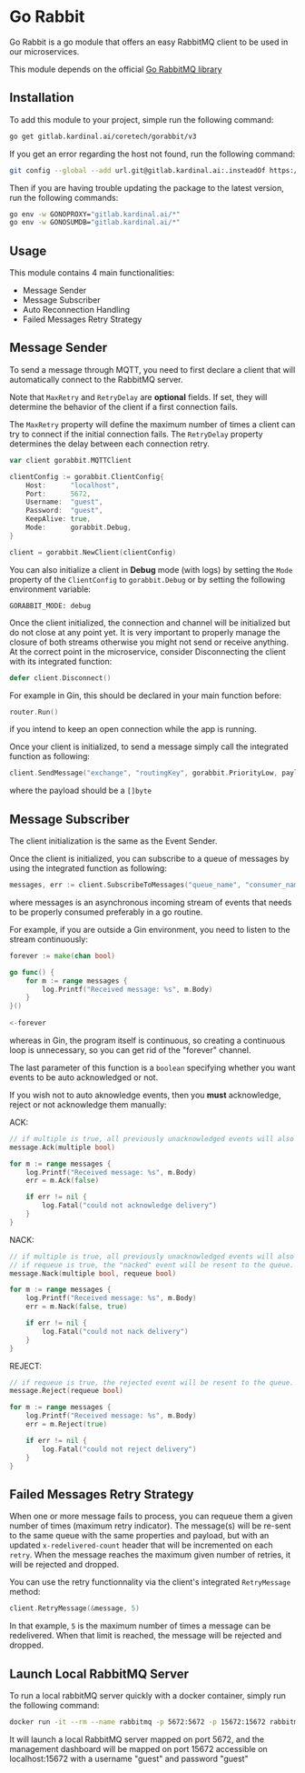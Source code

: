 # Go Rabbit

Go Rabbit is a go module that offers an easy RabbitMQ client to be used in our microservices.

This module depends on the official [Go RabbitMQ library](https://github.com/rabbitmq/amqp091-go)

## Installation

To add this module to your project, simple run the following command:

```bash
go get gitlab.kardinal.ai/coretech/gorabbit/v3
```

If you get an error regarding the host not found, run the following command:

```bash
git config --global --add url.git@gitlab.kardinal.ai:.insteadOf https://gitlab.kardinal.ai/
```

Then if you are having trouble updating the package to the latest version, run the following commands:

```bash
go env -w GONOPROXY="gitlab.kardinal.ai/*"
go env -w GONOSUMDB="gitlab.kardinal.ai/*"
```

## Usage

This module contains 4 main functionalities:

* Message Sender
* Message Subscriber
* Auto Reconnection Handling
* Failed Messages Retry Strategy

## Message Sender

To send a message through MQTT, you need to first declare a client that will automatically connect to the RabbitMQ
server.

Note that `MaxRetry` and `RetryDelay` are **optional** fields. If set, they will determine the behavior of the client if a first connection fails.

The `MaxRetry` property will define the maximum number of times a client can try to connect if the initial connection fails.
The `RetryDelay` property determines the delay between each connection retry.

```go
var client gorabbit.MQTTClient

clientConfig := gorabbit.ClientConfig{
    Host:      "localhost",
    Port:      5672,
    Username:  "guest",
    Password:  "guest",
    KeepAlive: true,
    Mode:      gorabbit.Debug,
}

client = gorabbit.NewClient(clientConfig)
```

You can also initialize a client in **Debug** mode (with logs) by setting the `Mode` property of the
`ClientConfig` to `gorabbit.Debug` or by setting the following environment variable:

```dotenv
GORABBIT_MODE: debug
```

Once the client initialized, the connection and channel will be initialized but do not close at any point yet.
It is very important to properly manage the closure of both streams otherwise you might not send or receive anything. At the
correct point in the microservice, consider Disconnecting the client with its integrated function:

```go
defer client.Disconnect()
```

For example in Gin, this should be declared in your main function before:
```go 
router.Run()
```
if you intend to keep an open connection while the app is running.

Once your client is initialized, to send a message simply call the integrated function as following:
```go
client.SendMessage("exchange", "routingKey", gorabbit.PriorityLow, payload)
```
where the payload should be a `[]byte`

## Message Subscriber

The client initialization is the same as the Event Sender.

Once the client is initialized, you can subscribe to a queue of messages by using the integrated function as following:
```go
messages, err := client.SubscribeToMessages("queue_name", "consumer_name", false)
```

where messages is an asynchronous incoming stream of events that needs to be properly consumed preferably in a go routine.

For example, if you are outside a Gin environment, you need to listen to the stream continuously:
```go
forever := make(chan bool)

go func() {
	for m := range messages {
		log.Printf("Received message: %s", m.Body)
	}
}()
	
<-forever
```

whereas in Gin, the program itself is continuous, so creating a continuous loop is unnecessary, so you can get rid of the "forever" channel.

The last parameter of this function is a `boolean` specifying whether you want events to be auto acknowledged or not.

If you wish not to auto aknowledge events, then you **must** acknowledge, reject or not acknowledge them manually:

ACK:
```go
// if multiple is true, all previously unacknowledged events will also be acknowledged.
message.Ack(multiple bool)
```
```go
for m := range messages {
	log.Printf("Received message: %s", m.Body)
    err = m.Ack(false)

    if err != nil {
        log.Fatal("could not acknowledge delivery")
    }
}
```

NACK:
```go
// if multiple is true, all previously unacknowledged events will also be acknowledged.
// if requeue is true, the "nacked" event will be resent to the queue.
message.Nack(multiple bool, requeue bool)
```
```go
for m := range messages {
	log.Printf("Received message: %s", m.Body)
    err = m.Nack(false, true)

    if err != nil {
        log.Fatal("could not nack delivery")
    }
}
```

REJECT:
```go
// if requeue is true, the rejected event will be resent to the queue.
message.Reject(requeue bool)
```
```go
for m := range messages {
	log.Printf("Received message: %s", m.Body)
    err = m.Reject(true)

    if err != nil {
        log.Fatal("could not reject delivery")
    }
}
```

## Failed Messages Retry Strategy
When one or more message fails to process, you can requeue them a given number
of times (maximum retry indicator). The message(s) will be re-sent to the same queue
with the same properties and payload, but with an updated `x-redelivered-count` header
that will be incremented on each `retry`. When the message reaches the maximum given number
of retries, it will be rejected and dropped.

You can use the retry functionnality via the client's integrated `RetryMessage` method:

```go
client.RetryMessage(&message, 5)
```

In that example, `5` is the maximum number of times a message can be redelivered.
When that limit is reached, the message will be rejected and dropped.

## Launch Local RabbitMQ Server

To run a local rabbitMQ server quickly with a docker container, simply run the following command:
```bash
docker run -it --rm --name rabbitmq -p 5672:5672 -p 15672:15672 rabbitmq:3-management
```

It will launch a local RabbitMQ server mapped on port 5672, and the management dashboard will be mapped on
port 15672 accessible on localhost:15672 with a username "guest" and password "guest"
